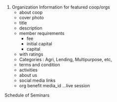 1. Organization Information for featured coop/orgs
    - about coop
    - cover photo
    - title
    - description
    - member requirements
        - fee
        - initial capital
        - capital
    - with ratings
    - Categories : Agri, Lending, Multipurpose, etc,
    - terms and condition
    - activities
    - about us
    - social media links
    - org benefit media_id
      ...live session

Schedule of Seminars
